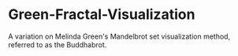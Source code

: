 Green-Fractal-Visualization
===========================

A variation on Melinda Green's Mandelbrot set visualization method, referred to as the Buddhabrot.
